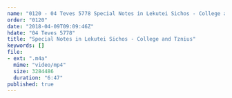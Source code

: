 ```yaml
---
name: "0120 - 04 Teves 5778 Special Notes in Lekutei Sichos - College and Tznius"
order: "0120"
date: "2018-04-09T09:09:46Z"
hdate: "04 Teves 5778"
title: "Special Notes in Lekutei Sichos - College and Tznius"
keywords: []
file:
- ext: ".m4a"
  mime: "video/mp4"
  size: 3284486
  duration: "6:47"
published: true
---
```


